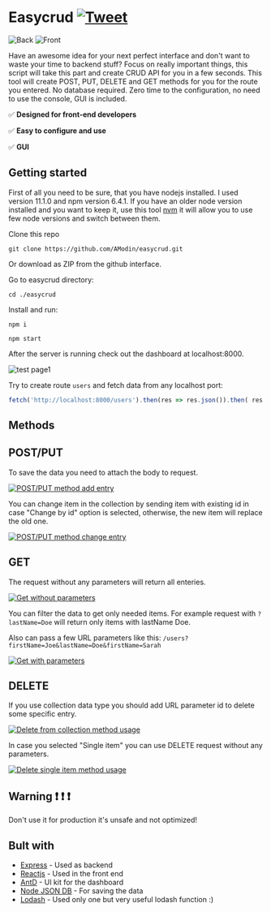 # Easycrud [![Tweet](https://img.shields.io/twitter/url/http/shields.io.svg?style=social)](https://twitter.com/intent/tweet?text=Create%20CRUD%20for%20your%20next%20front-end%20application%20in%20a%20seconds%20&url=https://github.com/AModin/easycrud&hashtags=expressjs,reactjs,front-end,mockserver,CRUD)

![Back](https://img.shields.io/badge/back%20end-express.js-%2390c53f.svg)
![Front](https://img.shields.io/badge/front%20end-reactjs-%2361dafb.svg)

Have an awesome idea for your next perfect interface and don't want to waste your time to backend stuff? 
Focus on really important things, this script will take this part and create CRUD API for you in a few seconds. This tool will create POST, PUT, DELETE and GET methods for you for the route you entered. No database required. Zero time to the configuration, no need to use the console, GUI is included.

:white_check_mark: **Designed for front-end developers**

:white_check_mark: **Easy to configure and use**

:white_check_mark: **GUI**

## Getting started
First of all you need to be sure, that you have nodejs installed. I used version 11.1.0 and npm version 6.4.1. If you have an older node
version installed and you want to keep it, use this tool [nvm](https://github.com/creationix/nvm) it will allow you to use few node versions and switch between them.

Clone this repo 

```git clone https://github.com/AModin/easycrud.git```

Or download as ZIP from the github interface.

Go to easycrud directory:

```cd ./easycrud```

Install and run:

```npm i```

```npm start```

After the server is running check out the dashboard at localhost:8000.

![test page1](https://user-images.githubusercontent.com/15379788/50058805-d01c2500-018e-11e9-99bc-83ef680a6686.png)

Try to create route `users` and fetch data from any localhost port:

```javascript
fetch('http://localhost:8000/users').then(res => res.json()).then( res => console.log(res))
```

## Methods

## POST/PUT
To save the data you need to attach the body to request.

[![POST/PUT method add entry](https://user-images.githubusercontent.com/15379788/48933035-bc72fb00-ef0f-11e8-9140-a13d84815d53.png)](https://www.youtube.com/watch?v=8eTPd63SDOo)

You can change item in the collection by sending item with existing id in case "Change by id" option is selected,
otherwise, the new item will replace the old one.

[![POST/PUT method change entry](https://user-images.githubusercontent.com/15379788/48933034-bbda6480-ef0f-11e8-8688-cb94ffcb90fe.png)](https://www.youtube.com/watch?v=M3DNh1jdH_Y)

## GET

The request without any parameters will return all enteries. 

[![Get without parameters](https://user-images.githubusercontent.com/15379788/48933032-bbda6480-ef0f-11e8-8edc-fb3d9f3e1baf.png)](https://www.youtube.com/watch?v=4rVxLHxpzQY)

You can filter the data to get only needed items.
For example request with `?lastName=Doe` will return only items with lastName Doe.

Also can pass a few URL parameters like this: `/users?firstName=Joe&lastName=Doe&firstName=Sarah`

[![Get with parameters](https://user-images.githubusercontent.com/15379788/48933031-bbda6480-ef0f-11e8-8d7c-0d456726d94d.png)](https://www.youtube.com/watch?v=OpBUUq9TCmE)

## DELETE

If you use collection data type you should add URL parameter id to delete some specific entry.

[![Delete from collection method usage](https://user-images.githubusercontent.com/15379788/48933036-bda42800-ef0f-11e8-9112-000d9d38d70d.png)](https://www.youtube.com/watch?v=SmaGp4QhNyQ)

In case you selected "Single item" you can use DELETE request without any parameters.

[![Delete single item method usage](https://user-images.githubusercontent.com/15379788/48933030-bbda6480-ef0f-11e8-9973-e02953d2a703.png)](https://www.youtube.com/watch?v=fcEdUkU5wRg)

## Warning :exclamation: :exclamation: :exclamation:

Don't use it for production it's unsafe and not optimized!

## Bult with
* [Express](https://github.com/expressjs) - Used as backend
* [Reactjs](https://reactjs.org/) - Used in the front end
* [AntD](https://ant.design/) - UI kit for the dashboard
* [Node JSON DB](https://github.com/Belphemur/node-json-db) - For saving the data
* [Lodash](https://lodash.com/) - Used only one but very useful lodash function :)

